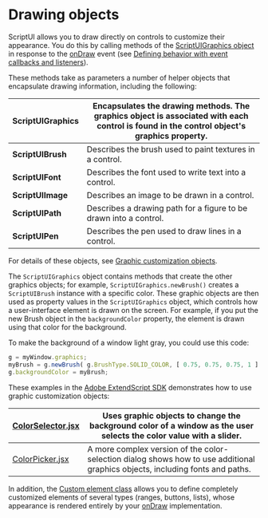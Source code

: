 # Drawing objects

ScriptUI allows you to draw directly on controls to customize their appearance. You do this by calling methods of the [ScriptUIGraphics object](graphic-customization-objects.md#scriptuigraphics-object) in response to the [onDraw](control-objects.md#control-event-ondraw) event (see [Defining behavior with event callbacks and listeners](defining-behavior-with-event-callbacks-and-listeners.md)).

These methods take as parameters a number of helper objects that encapsulate drawing information, including the following:

| **ScriptUIGraphics**   | Encapsulates the drawing methods. The graphics object is associated with each<br/>control is found in the control object's graphics property.   |
|------------------------|-------------------------------------------------------------------------------------------------------------------------------------------------|
| **ScriptUIBrush**      | Describes the brush used to paint textures in a control.                                                                                        |
| **ScriptUIFont**       | Describes the font used to write text into a control.                                                                                           |
| **ScriptUIImage**      | Describes an image to be drawn in a control.                                                                                                    |
| **ScriptUIPath**       | Describes a drawing path for a figure to be drawn into a control.                                                                               |
| **ScriptUIPen**        | Describes the pen used to draw lines in a control.                                                                                              |

For details of these objects, see [Graphic customization objects](graphic-customization-objects.md).

The `ScriptUIGraphics` object contains methods that create the other graphics objects; for example, `ScriptUIGraphics.newBrush()` creates a `ScriptUIBrush` instance with a specific color. These graphic objects are then used as property values in the `ScriptUIGraphics` object, which controls how a user-interface element is drawn on the screen. For example, if you put the new Brush object in the `backgroundColor` property, the element is drawn using that color for the background.

To make the background of a window light gray, you could use this code:

```javascript
g = myWindow.graphics;
myBrush = g.newBrush( g.BrushType.SOLID_COLOR, [ 0.75, 0.75, 0.75, 1 ] );
g.backgroundColor = myBrush;
```

These examples in the [Adobe ExtendScript SDK](https://github.com/Adobe-CEP/CEP-Resources/tree/master/ExtendScript-Toolkit) demonstrates how to use graphic customization objects:

<!-- todo: Examples -->

| [ColorSelector.jsx](https://github.com/Adobe-CEP/CEP-Resources/blob/master/ExtendScript-Toolkit/Samples/javascript/ColorSelector.jsx)   | Uses graphic objects to change the background color of a window as the user selects the color value with a slider.            |
|-----------------------------------------------------------------------------------------------------------------------------------------|-------------------------------------------------------------------------------------------------------------------------------|
| [ColorPicker.jsx](https://github.com/Adobe-CEP/CEP-Resources/blob/master/ExtendScript-Toolkit/Samples/javascript/ColorPicker.jsx)       | A more complex version of the color-selection dialog shows how to use additional graphics objects, including fonts and paths. |

In addition, the [Custom element class](graphic-customization-objects.md#custom-element-class) allows you to define completely customized elements of several types (ranges, buttons, lists), whose appearance is rendered entirely by your [onDraw](control-objects.md#control-event-ondraw) implementation.
